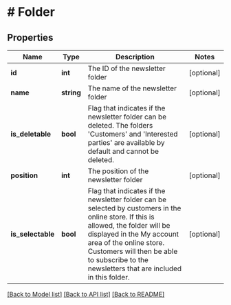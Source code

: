 # # Folder

## Properties

Name | Type | Description | Notes
------------ | ------------- | ------------- | -------------
**id** | **int** | The ID of the newsletter folder | [optional]
**name** | **string** | The name of the newsletter folder | [optional]
**is_deletable** | **bool** | Flag that indicates if the newsletter folder can be deleted. The folders &#39;Customers&#39; and &#39;Interested parties&#39; are available by default and cannot be deleted. | [optional]
**position** | **int** | The position of the newsletter folder | [optional]
**is_selectable** | **bool** | Flag that indicates if the newsletter folder can be selected by customers in the online store. If this is allowed, the folder will be displayed in the My account area of the online store. Customers will then be able to subscribe to the newsletters that are included in this folder. | [optional]

[[Back to Model list]](../../README.md#models) [[Back to API list]](../../README.md#endpoints) [[Back to README]](../../README.md)
